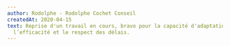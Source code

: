```yaml
---
author: Rodolphe - Rodolphe Cochet Conseil
createdAt: 2020-04-15
text: Reprise d'un travail en cours, bravo pour la capacité d'adaptation,
  l’efficacité et le respect des délais.
---
```

